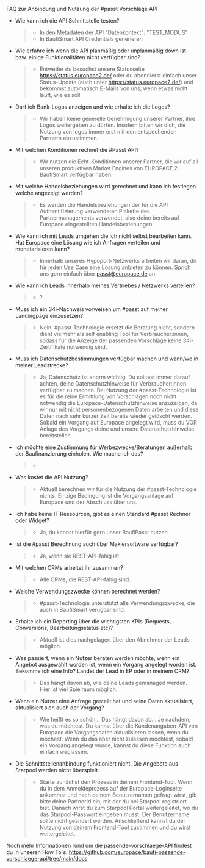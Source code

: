 FAQ zur Anbindung und Nutzung der #passt Vorschläge API

- Wie kann ich die API Schnittstelle testen?
   >- In den Metadaten der API "Datenkontext": "TEST_MODUS"
   >- In BaufiSmart API Credentials generieren

- Wie erfahre ich wenn die API planmäßig oder unplanmäßig down ist bzw. einige Funktionalitäten nicht verfügbar sind?
   >- Entweder du besuchst unsere Statusseite https://status.europace2.de/ oder du abonnierst einfach unser Status-Update (auch unter https://status.europace2.de/) und bekommst automatisch E-Mails von uns, wenn etwas nicht läuft, wie es soll.
   
- Darf ich Bank-Logos anzeigen und wie erhalte ich die Logos?
   >- Wir haben keine generelle Genehmigung unserer Partner, ihre Logos weitergeben zu dürfen. Insofern bitten wir dich, die Nutzung von logos immer erst mit den entspechenden Partnern abzustimmen.
- Mit welchen Konditionen rechnet die #Passt API?
   >- Wir nutzen die Echt-Konditionen unserer Partner, die wir auf all unseren produktiven Market Engines von EUROPACE 2 - BaufiSmart verfügbar haben.

- Mit welche Handelsbeziehungen wird gerechnet und kann ich festlegen welche angezeigt werden?
   >- Es werden die Handelsbeziehungen der für die API Authentifizierung verwendeten Plakette des Partnermanagements verwendet, also deine bereits auf Europace eingestellten Handelsbeziehungen.

- Wie kann ich mit Leads umgehen die ich nicht selbst bearbeiten kann. Hat Europace eine Lösung wie ich Anfragen verteilen und monetarisieren kann?
   >- Innerhalb unseres Hypoport-Netzwerks arbeiten wir daran, dir für jeden Use Case eine Lösung anbieten zu können. Sprich uns gern einfach über passt@europace.de an.

- Wie kann ich Leads innerhalb meines Vertriebes / Netzwerks verteilen?
   >- ?

- Muss ich ein 34i-Nachweis vorweisen um #passt auf meiner Landingpage einzusetzen?
   >- Nein. #passt-Technologie ersetzt die Beratung nicht, sondern dient vielmehr als self enabling Tool für Verbraucher:innen, sodass für die Anzeige der passenden Vorschläge keine 34i-Zertifikate notwendig sind.

- Muss ich Datenschutzbestimmungen verfügbar machen und wann/wo in meiner Leadstrecke?
   >- Ja, Datenschutz ist enorm wichtig. Du solltest immer darauf achten, deine Datenschutzhinweise für Verbraucher:innen verfügbar zu machen. Bei Nutzung der #passt-Technologie ist es für die reine Ermittlung von Vorschlägen noch nicht notwendig die Europace-Datenschutzhinweise anzuzeigen, da wir nur mit nicht personenbezogenen Daten arbeiten und diese Daten nach sehr kurzer Zeit bereits wieder gelöscht werden. Sobald ein Vorgang auf Europace angelegt wird, muss du VOR Anlage des Vorgangs deine und unsere Datenschutzhinweise bereitstellen.

- Ich möchte eine Zustimmung für Werbezwecke/Beratungen außerhalb der Baufinanzierung einholen. Wie mache ich das?
   >-

- Was kostet die API Nutzung?
   >- Aktuell berechnen wir für die Nutzung der #passt-Technologie nichts. Einzige Bedingung ist die Vorgangsanlage auf Europace und der Abschluss über uns.

- Ich habe keine IT Ressourcen, gibt es einen Standard #passt Rechner oder Widget?
   >- Ja, du kannst hierfür gern unser BaufiPasst nutzen. 

- Ist die #passt Berechnung auch über Maklersoftware verfügbar?
   >- Ja, wenn sie REST-API-fähig ist.

- Mit welchen CRMs arbeitet ihr zusammen?
   >- Alle CRMs, die REST-API-fähig sind.
   
- Welche Verwendungszwecke können berechnet werden?
   >- #passt-Technologie unterstützt alle Verwendungszwecke, die auch in BaufiSmart verügbar sind.

- Erhalte ich ein Reporting über die wichtigsten KPIs (Requests, Conversions, Bearbeitungsstatus etc)?
   >- Aktuell ist dies nachgelagert über den Abnehmer der Leads möglich.

- Was passiert, wenn ein Nutzer beraten werden möchte, wenn ein Angebot ausgewählt worden ist, wenn ein Vorgang angelegt worden ist. Bekomme ich eine Info? Landet der Lead in EP oder in meinem CRM?
   >- Das hängt davon ab, wie deine Leads gemanaged werden. Hier ist viel Spielraum möglich.
   
- Wenn ein Nutzer eine Anfrage gestellt hat und seine Daten aktualisiert, aktualisiert sich auch der Vorgang?
   >- Wie heißt es so schön... Das hängt davon ab... Je nachdem, was du möchtest. Du kannst über die Kundenangaben-API von Europace die Vorgangsdaten aktualisieren lassen, wenn du möchest. Wenn du das aber nicht zulassen möchtest, sobald ein Vorgang angelegt wurde, kannst du diese Funktion auch einfach weglassen.
 
- Die Schnittstellenanbindung funktioniert nicht. Die Angebote aus Starpool werden nicht überspielt.
   >- Starte zunächst den Prozess in deinem Frontend-Tool. Wenn du in dem Anmeldeprozess auf der Europace-Loginseite ankommst und nach deinem Benutzernamen gefragt wirst, gib bitte deine PartnerId ein, mit der du bei Starpool registriert bist. Danach wirst du zum Starpool Portal weitergeleitet, wo du das Starpool-Passwort eingeben musst. Der Benutzername sollte nicht geändert werden. Anschließend kannst du der Nutzung von deinem Frontend-Tool zustimmen und du wirst weitergeleitet.

Noch mehr Informationen rund um die passende-vorschlaege-API findest du in unseren How To´s: https://github.com/europace/baufi-passende-vorschlaege-api/tree/main/docs
